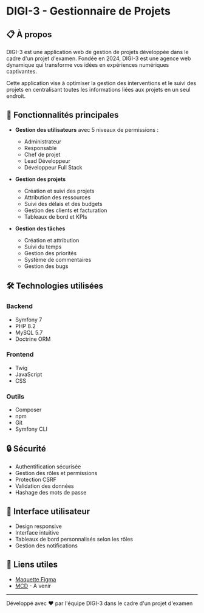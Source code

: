 # DIGI-3 - Gestionnaire de Projets

## 📋 À propos
DIGI-3 est une application web de gestion de projets développée dans le cadre d'un projet d'examen. Fondée en 2024, DIGI-3 est une agence web dynamique qui transforme vos idées en expériences numériques captivantes.

Cette application vise à optimiser la gestion des interventions et le suivi des projets en centralisant toutes les informations liées aux projets en un seul endroit.

## 🚀 Fonctionnalités principales

- **Gestion des utilisateurs** avec 5 niveaux de permissions :
  - Administrateur
  - Responsable
  - Chef de projet
  - Lead Développeur
  - Développeur Full Stack

- **Gestion des projets**
  - Création et suivi des projets
  - Attribution des ressources
  - Suivi des délais et des budgets
  - Gestion des clients et facturation
  - Tableaux de bord et KPIs

- **Gestion des tâches**
  - Création et attribution
  - Suivi du temps
  - Gestion des priorités
  - Système de commentaires
  - Gestion des bugs

## 🛠 Technologies utilisées

### Backend
- Symfony 7
- PHP 8.2
- MySQL 5.7
- Doctrine ORM

### Frontend
- Twig
- JavaScript
- CSS

### Outils
- Composer
- npm
- Git
- Symfony CLI

## 🔒 Sécurité

- Authentification sécurisée
- Gestion des rôles et permissions
- Protection CSRF
- Validation des données
- Hashage des mots de passe

## 🎨 Interface utilisateur

- Design responsive
- Interface intuitive
- Tableaux de bord personnalisés selon les rôles
- Gestion des notifications

## 📝 Liens utiles

- [Maquette Figma](https://www.figma.com/design/yqM7j61omHd1dlF7QgzGGO/DIGI-GROUPE-3?node-id=0-1&t=PnlJiACuGxlPINtH-1)
- [MCD]() - À venir

---

Développé avec ❤️ par l'équipe DIGI-3 dans le cadre d'un projet d'examen
